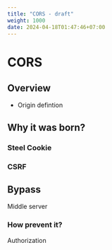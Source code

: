 ```yaml
---
title: "CORS - draft"
weight: 1000
date: 2024-04-18T01:47:46+07:00
---
```


# CORS

## Overview

- Origin defintion

## Why it was born?

### Steel Cookie

### CSRF

## Bypass

Middle server

### How prevent it?

Authorization
